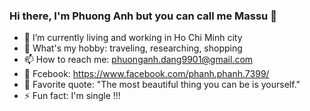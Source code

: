 ### Hi there, I'm Phuong Anh but you can call me Massu 👋


<!-- **dphuonganh/dphuonganh** is a ✨ _special_ ✨ repository because its `README.md` (this file) appears on your GitHub profile. -->

<!-- Here are some ideas to get you started: -->

- 🌱 I’m currently living and working in Ho Chi Minh city
- 🍑 What's my hobby: traveling, researching, shopping
- 📫 How to reach me: phuonganh.dang9901@gmail.com
- 🔮 Fcebook: https://www.facebook.com/phanh.phanh.7399/
- 🍂 Favorite quote: "The most beautiful thing you can be is yourself."
- ⚡ Fun fact: I'm single !!!
